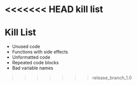 <<<<<<< HEAD
kill list
=======
Kill List
=========
* Unused code
* Functions with side effects
* Unformatted code
* Repeated code blocks
* Bad variable names
>>>>>>> release_branch_1.0
